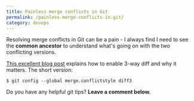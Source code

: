 ```yaml
---
title: Painless merge conflicts in Git
permalink: /painless-merge-conflicts-in-git/
category: devops
---
```

Resolving merge conflicts in Git can be a pain - I always find I need to see the **common ancestor** to understand what's going on with the two conflicting versions.

<a title="Painless merge conflict resolution in git" href="http://blog.wuwon.id.au/2010/09/painless-merge-conflict-resolution-in.html" target="_blank">This excellent blog post</a> explains how to enable 3-way diff and why it matters. The short version:

`$ git config --global merge.conflictstyle diff3`

Do you have any helpful git tips? **Leave a comment below.**
